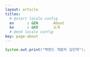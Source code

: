 ```yaml
---
layout: article
titles:
  # @start locale config
  en      : &EN       About
  ko      : &KO       소개
  # @end locale config
key: page-about
---
```


```java
System.out.print("백엔드 개발자 김민혁");
```

